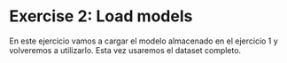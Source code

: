 # Exercise 2: Load models

En este ejercicio vamos a cargar el modelo almacenado en el ejercicio 1 y volveremos a utilizarlo.
Esta vez usaremos el dataset completo.
